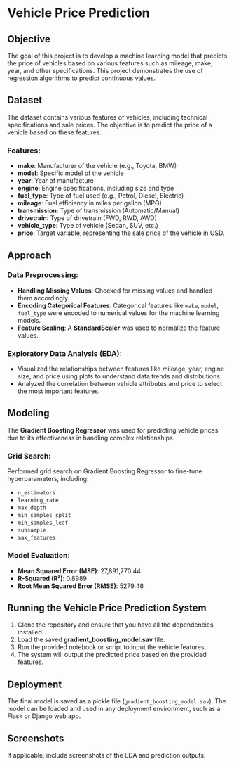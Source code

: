 # Vehicle Price Prediction

## Objective
The goal of this project is to develop a machine learning model that predicts the price of vehicles based on various features such as mileage, make, year, and other specifications. This project demonstrates the use of regression algorithms to predict continuous values.

## Dataset
The dataset contains various features of vehicles, including technical specifications and sale prices. The objective is to predict the price of a vehicle based on these features.

### Features:
- **make**: Manufacturer of the vehicle (e.g., Toyota, BMW)
- **model**: Specific model of the vehicle
- **year**: Year of manufacture
- **engine**: Engine specifications, including size and type
- **fuel_type**: Type of fuel used (e.g., Petrol, Diesel, Electric)
- **mileage**: Fuel efficiency in miles per gallon (MPG)
- **transmission**: Type of transmission (Automatic/Manual)
- **drivetrain**: Type of drivetrain (FWD, RWD, AWD)
- **vehicle_type**: Type of vehicle (Sedan, SUV, etc.)
- **price**: Target variable, representing the sale price of the vehicle in USD.

## Approach
### Data Preprocessing:
- **Handling Missing Values**: Checked for missing values and handled them accordingly.
- **Encoding Categorical Features**: Categorical features like `make`, `model`, `fuel_type` were encoded to numerical values for the machine learning models.
- **Feature Scaling**: A **StandardScaler** was used to normalize the feature values.

### Exploratory Data Analysis (EDA):
- Visualized the relationships between features like mileage, year, engine size, and price using plots to understand data trends and distributions.
- Analyzed the correlation between vehicle attributes and price to select the most important features.

## Modeling
The **Gradient Boosting Regressor** was used for predicting vehicle prices due to its effectiveness in handling complex relationships.

### Grid Search:
Performed grid search on Gradient Boosting Regressor to fine-tune hyperparameters, including:
- `n_estimators`
- `learning_rate`
- `max_depth`
- `min_samples_split`
- `min_samples_leaf`
- `subsample`
- `max_features`

### Model Evaluation:
- **Mean Squared Error (MSE)**: 27,891,770.44
- **R-Squared (R²)**: 0.8989
- **Root Mean Squared Error (RMSE)**: 5279.46

## Running the Vehicle Price Prediction System
1. Clone the repository and ensure that you have all the dependencies installed.
2. Load the saved **gradient_boosting_model.sav** file.
3. Run the provided notebook or script to input the vehicle features.
4. The system will output the predicted price based on the provided features.

## Deployment
The final model is saved as a pickle file (`gradient_boosting_model.sav`). The model can be loaded and used in any deployment environment, such as a Flask or Django web app.

## Screenshots
If applicable, include screenshots of the EDA and prediction outputs.

